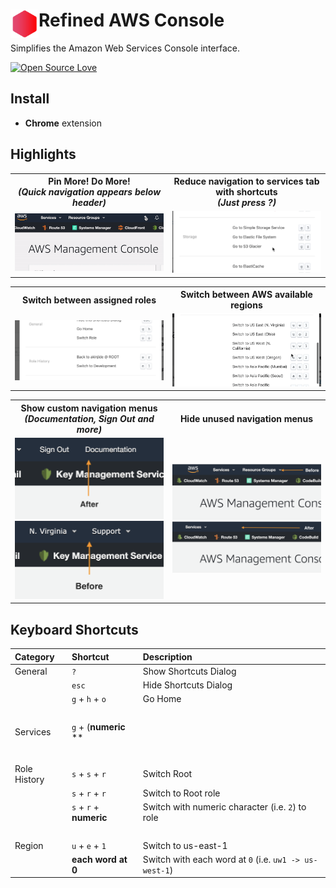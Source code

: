 # <img src="extension/images/icon128.png" width="45" align="left"> Refined AWS Console

Simplifies the Amazon Web Services Console interface.

[![Open Source Love](https://badges.frapsoft.com/os/v3/open-source-150x25.png?v=103)](https://github.com/ellerbrock/open-source-badges/)

## Install

- **Chrome** extension


## Highlights

<table>
  <tr>
    <th width="50%">
      Pin More! Do More!<br>
      <em>(Quick navigation appears below header)</em>
    </th>
    <th width="50%">
      Reduce navigation to services tab with shortcuts<br>
      <em>(Just press ?)</em>
    </th>
  </tr>
  <tr><!-- Prevent zebra stripes --></tr>
  <tr>
    <td>
      <img src="media/screenshot1.gif">
    </td>
    <td>
      <img src="media/screenshot2.gif">
    </td>
  </tr>
</table>

<table>
  <tr>
    <th width="50%">
      Switch between assigned roles<br>
    </th>
    <th width="50%">
      Switch between AWS available regions<br>
    </th>
  </tr>
  <tr><!-- Prevent zebra stripes --></tr>
  <tr>
    <td>
      <img src="media/screenshot5.png">
    </td>
    <td>
      <img src="media/screenshot6.gif">
    </td>
  </tr>
</table>

<table>
  <tr>
    <th width="50%">
      Show custom navigation menus<br>
      <em>(Documentation, Sign Out and more)</em>
    </th>
    <th width="50%">
      Hide unused navigation menus<br>
    </th>
  </tr>
  <tr><!-- Prevent zebra stripes --></tr>
  <tr>
    <td>
      <img src="media/screenshot7.png">
      <img src="media/screenshot8.png">
    </td>
    <td>
      <img src="media/screenshot3.png">
      <img src="media/screenshot4.png">
    </td>
  </tr>
</table>


## Keyboard Shortcuts

| Category      | Shortcut                                    | Description                                           |
| :------------ |:--------------------------------------------|:------------------------------------------------------|
| General       | `?`                                         | Show Shortcuts Dialog                                 |
|               | `esc`                                       | Hide Shortcuts Dialog                                 |
|               | `g` + `h` + `o`                             | Go Home                                               |
|&nbsp;         |                                             |                                                       |
| Services      | `g` + (**numeric** **||** **alphabet**) * 2 | Go to AWS service with numeric character (i.e. `2`)   |
|               |                                             |                                                       |
|&nbsp;         |                                             |                                                       |
| Role History  | `s` + `s` + `r`                             | Switch Root                                           |
|               | `s` + `r` + `r`                             | Switch to Root role                                   |
|               | `s` + `r` + **numeric**                     | Switch with numeric character (i.e. `2`) to role      |
|&nbsp;         |                                             |                                                       |
| Region        | `u` + `e` + `1`                             | Switch to us-east-1                                   |
|               | **each word at 0**                          | Switch with each word at `0` (i.e. `uw1 -> us-west-1`)|
